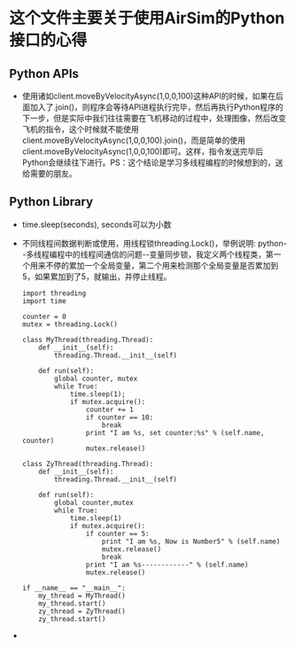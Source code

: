 # 这个文件主要关于使用AirSim的Python接口的心得

## Python APIs

- 使用诸如client.moveByVelocityAsync(1,0,0,100)这种API的时候，如果在后面加入了.join()，则程序会等待API进程执行完毕，然后再执行Python程序的下一步，但是实际中我们往往需要在飞机移动的过程中，处理图像，然后改变飞机的指令，这个时候就不能使用client.moveByVelocityAsync(1,0,0,100).join()，而是简单的使用client.moveByVelocityAsync(1,0,0,100)即可。这样，指令发送完毕后Python会继续往下进行。PS：这个结论是学习多线程编程的时候想到的，送给需要的朋友。

## Python Library

- time.sleep(seconds), seconds可以为小数

- 不同线程间数据判断或使用，用线程锁threading.Lock()，举例说明: python--多线程编程中的线程间通信的问题--变量同步锁，我定义两个线程类，第一个用来不停的累加一个全局变量，第二个用来检测那个全局变量是否累加到5，如果累加到了5，就输出，并停止线程。

  ```
  import threading
  import time
   
  counter = 0
  mutex = threading.Lock()
   
  class MyThread(threading.Thread):
      def __init__(self):
          threading.Thread.__init__(self)
   
      def run(self):
          global counter, mutex
          while True:
              time.sleep(1);
              if mutex.acquire():
                  counter += 1
                  if counter == 10:
                      break
                  print "I am %s, set counter:%s" % (self.name, counter)
                  mutex.release()
   
  class ZyThread(threading.Thread):
      def __init__(self):
          threading.Thread.__init__(self)
   
      def run(self):
          global counter,mutex
          while True:
              time.sleep(1)
              if mutex.acquire():
                  if counter == 5:
                      print "I am %s, Now is Number5" % (self.name)
                      mutex.release()
                      break
                  print "I am %s------------" % (self.name)
                  mutex.release()
   
  if __name__ == "__main__":
      my_thread = MyThread()
      my_thread.start()
      zy_thread = ZyThread()
      zy_thread.start()
  ```

- 
